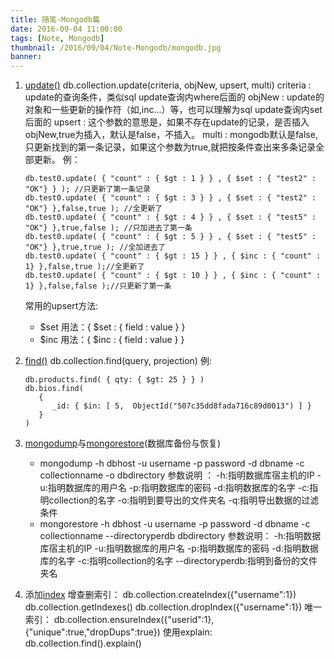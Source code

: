 ```yaml
---
title: 随笔-Mongodb篇
date: 2016-09-04 11:00:00
tags: [Note, Mongodb]
thumbnail: /2016/09/04/Note-Mongodb/mongodb.jpg
banner: 
---
```

1. [update()](https://docs.mongodb.com/manual/reference/method/db.collection.update/)
	db.collection.update(criteria, objNew, upsert, multi)
	criteria : update的查询条件，类似sql update查询内where后面的
	objNew   : update的对象和一些更新的操作符（如$,$inc...）等，也可以理解为sql update查询内set后面的
	upsert   : 这个参数的意思是，如果不存在update的记录，是否插入objNew,true为插入，默认是false，不插入。
	multi    : mongodb默认是false,只更新找到的第一条记录，如果这个参数为true,就把按条件查出来多条记录全部更新。
	例：
	```
	db.test0.update( { "count" : { $gt : 1 } } , { $set : { "test2" : "OK"} } ); //只更新了第一条记录
	db.test0.update( { "count" : { $gt : 3 } } , { $set : { "test2" : "OK"} },false,true ); //全更新了
	db.test0.update( { "count" : { $gt : 4 } } , { $set : { "test5" : "OK"} },true,false ); //只加进去了第一条
	db.test0.update( { "count" : { $gt : 5 } } , { $set : { "test5" : "OK"} },true,true ); //全加进去了
	db.test0.update( { "count" : { $gt : 15 } } , { $inc : { "count" : 1} },false,true );//全更新了
	db.test0.update( { "count" : { $gt : 10 } } , { $inc : { "count" : 1} },false,false );//只更新了第一条
	```
	常用的upsert方法:
	* $set
	用法：{ $set : { field : value } }
	* $inc
	用法：{ $inc : { field : value } }

2. [find()](https://docs.mongodb.com/manual/reference/method/db.collection.find/)
	db.collection.find(query, projection)
	例:
	```
	db.products.find( { qty: { $gt: 25 } } )
	db.bios.find(
	   {
	      _id: { $in: [ 5,  ObjectId("507c35dd8fada716c89d0013") ] }
	   }
	)
	```

3. [mongodump](https://docs.mongodb.com/manual/reference/program/mongodump/)与[mongorestore](https://docs.mongodb.com/manual/reference/program/mongorestore/)(数据库备份与恢复)
	* mongodump -h dbhost -u username -p password -d dbname -c collectionname -o dbdirectory
	参数说明 ：
	-h:指明数据库宿主机的IP
	-u:指明数据库的用户名
	-p:指明数据库的密码
	-d:指明数据库的名字
	-c:指明collection的名字
	-o:指明到要导出的文件夹名
	-q:指明导出数据的过滤条件
	* mongorestore -h dbhost -u username -p password -d dbname -c collectionname --directoryperdb dbdirectory
	参数说明：
	-h:指明数据库宿主机的IP
	-u:指明数据库的用户名
	-p:指明数据库的密码
	-d:指明数据库的名字
	-c:指明collection的名字
	--directoryperdb:指明到备份的文件夹名

4. 添加[index](https://docs.mongodb.com/manual/core/index-single/)
	增查删索引：
	db.collection.createIndex({"username":1})
	db.collection.getIndexes()
	db.collection.dropIndex({"username":1})
	唯一索引：
	db.collection.ensureIndex({"userid":1},{"unique":true,"dropDups":true})
	使用explain:
	db.collection.find().explain()